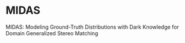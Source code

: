 # MIDAS
MIDAS: Modeling Ground-Truth Distributions with Dark Knowledge for Domain Generalized Stereo Matching

